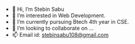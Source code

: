 - 👋 Hi, I’m Stebin Sabu 
- 👀 I’m interested in Web Development.
- 🌱 I’m currently pursuing Btech 4th year in CSE.
- 💞️ I’m looking to collaborate on ...
- 📫 Email id: stebinsabu108@gmail.com

<!---
stebin720/stebin720 is a ✨ special ✨ repository because its `README.md` (this file) appears on your GitHub profile.
You can click the Preview link to take a look at your changes.
--->
